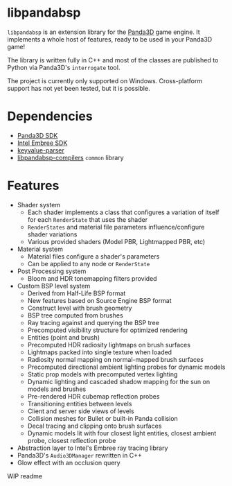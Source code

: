 # libpandabsp
`libpandabsp` is an extension library for the [Panda3D](https://www.github.com/panda3d/panda3d "Panda3D GitHub Page") game engine. It implements a whole host of features, ready to be used in your Panda3D game!

The library is written fully in C++ and most of the classes are published to Python via Panda3D's `interrogate` tool.

The project is currently only supported on Windows. Cross-platform support has not yet been tested, but it is possible.

# Dependencies
* [Panda3D SDK](https://panda3d.org)
* [Intel Embree SDK](http://embree.org)
* [keyvalue-parser](https://github.com/lachbr/keyvalue-parser)
* [libpandabsp-compilers](https://github.com/lachbr/libpandabsp-compilers) `common` library

# Features

* Shader system
  * Each shader implements a class that configures a variation of itself for each `RenderState` that uses the shader
  * `RenderStates` and material file parameters influence/configure shader variations
  * Various provided shaders (Model PBR, Lightmapped PBR, etc)
* Material system
  * Material files configure a shader's parameters
  * Can be applied to any node or `RenderState`
* Post Processing system
  * Bloom and HDR tonemapping filters provided
* Custom BSP level system
  * Derived from Half-Life BSP format
  * New features based on Source Engine BSP format
  * Construct level with brush geometry
  * BSP tree computed from brushes
  * Ray tracing against and querying the BSP tree
  * Precomputed visibility structure for optimized rendering
  * Entities (point and brush)
  * Precomputed HDR radiosity lightmaps on brush surfaces
  * Lightmaps packed into single texture when loaded
  * Radiosity normal mapping on normal-mapped brush surfaces
  * Precomputed directional ambient lighting probes for dynamic models
  * Static prop models with precomputed vertex lighting
  * Dynamic lighting and cascaded shadow mapping for the sun on models and brushes
  * Pre-rendered HDR cubemap reflection probes
  * Transitioning entities between levels
  * Client and server side views of levels
  * Collision meshes for Bullet or built-in Panda collision
  * Decal tracing and clipping onto brush surfaces
  * Dynamic models lit with four closest light entities, closest ambient probe, closest reflection probe
* Abstraction layer to Intel's Embree ray tracing library
* Panda3D's `Audio3DManager` rewritten in C++
* Glow effect with an occlusion query

WIP readme
